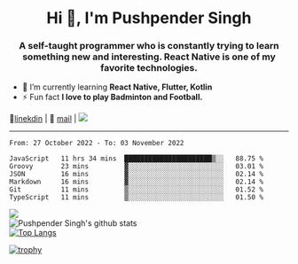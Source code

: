 <h1 align="center">Hi 👋, I'm Pushpender Singh</h1>
<h3 align="center">A self-taught programmer who is constantly trying to learn something new and interesting. React Native is one of my favorite technologies.</h3>

- 🌱 I’m currently learning **React Native, Flutter, Kotlin**
- ⚡ Fun fact **I love to play Badminton and Football.**

👔[linekdin](https://www.linkedin.com/in/pushpender-singh-240061202/) | 📧 [mail](mailto:pushpendersingh@p2devs.com) | ![](https://komarev.com/ghpvc/?username=pushpender-singh-ap&color=blue)


---

<!--START_SECTION:waka-->

```text
From: 27 October 2022 - To: 03 November 2022

JavaScript   11 hrs 34 mins  ██████████████████████▒░░   88.75 %
Groovy       23 mins         ▓░░░░░░░░░░░░░░░░░░░░░░░░   03.01 %
JSON         16 mins         ▓░░░░░░░░░░░░░░░░░░░░░░░░   02.14 %
Markdown     16 mins         ▓░░░░░░░░░░░░░░░░░░░░░░░░   02.14 %
Git          11 mins         ▒░░░░░░░░░░░░░░░░░░░░░░░░   01.52 %
TypeScript   11 mins         ▒░░░░░░░░░░░░░░░░░░░░░░░░   01.50 %
```

<!--END_SECTION:waka-->

<img align="left" src="https://github-readme-streak-stats.herokuapp.com/?user=pushpender-singh-ap&theme=dark" /></br>
![Pushpender Singh's github stats](https://github-readme-stats.vercel.app/api?username=pushpender-singh-ap&show_icons=true&theme=radical&count_private=true)</br>
[![Top Langs](https://github-readme-stats.vercel.app/api/top-langs/?username=pushpender-singh-ap&theme=radical)](https://github.com/pushpender-singh-ap/github-readme-stats)

[![trophy](https://github-profile-trophy.vercel.app/?username=pushpender-singh-ap&theme=radical)](https://github.com/pushpender-singh-ap/pushpender-singh-ap)
